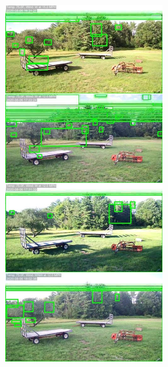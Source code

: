 ![20200806-163109-170114](in/20200806/20200806-163109-170114_0_.jpg)
![20200806-170119-173124](in/20200806/20200806-170119-173124_0_.jpg)
![20200806-173129-180134](in/20200806/20200806-173129-180134_0_.jpg)
![20200806-180139-183144](in/20200806/20200806-180139-183144_0_.jpg)
